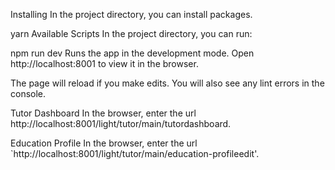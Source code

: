 Installing
In the project directory, you can install packages.

yarn
Available Scripts
In the project directory, you can run:

npm run dev
Runs the app in the development mode.
Open http://localhost:8001 to view it in the browser.

The page will reload if you make edits.
You will also see any lint errors in the console.

Tutor Dashboard
In the browser, enter the url http://localhost:8001/light/tutor/main/tutordashboard.

Education Profile
In the browser, enter the url `http://localhost:8001/light/tutor/main/education-profileedit'.
 
